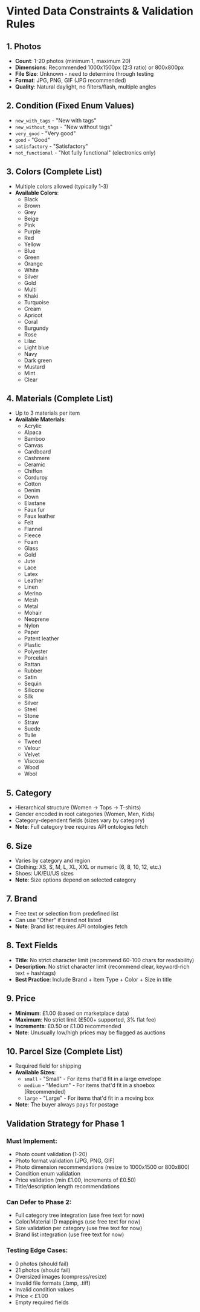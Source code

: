 # Vinted Data Constraints & Validation Rules

## 1. Photos
- **Count**: 1-20 photos (minimum 1, maximum 20)
- **Dimensions**: Recommended 1000x1500px (2:3 ratio) or 800x800px
- **File Size**: Unknown - need to determine through testing
- **Format**: JPG, PNG, GIF (JPG recommended)
- **Quality**: Natural daylight, no filters/flash, multiple angles

## 2. Condition (Fixed Enum Values)
- `new_with_tags` - "New with tags"
- `new_without_tags` - "New without tags"
- `very_good` - "Very good"
- `good` - "Good"
- `satisfactory` - "Satisfactory"
- `not_functional` - "Not fully functional" (electronics only)

## 3. Colors (Complete List)
- Multiple colors allowed (typically 1-3)
- **Available Colors**:
  - Black
  - Brown
  - Grey
  - Beige
  - Pink
  - Purple
  - Red
  - Yellow
  - Blue
  - Green
  - Orange
  - White
  - Silver
  - Gold
  - Multi
  - Khaki
  - Turquoise
  - Cream
  - Apricot
  - Coral
  - Burgundy
  - Rose
  - Lilac
  - Light blue
  - Navy
  - Dark green
  - Mustard
  - Mint
  - Clear

## 4. Materials (Complete List)
- Up to 3 materials per item
- **Available Materials**:
  - Acrylic
  - Alpaca
  - Bamboo
  - Canvas
  - Cardboard
  - Cashmere
  - Ceramic
  - Chiffon
  - Corduroy
  - Cotton
  - Denim
  - Down
  - Elastane
  - Faux fur
  - Faux leather
  - Felt
  - Flannel
  - Fleece
  - Foam
  - Glass
  - Gold
  - Jute
  - Lace
  - Latex
  - Leather
  - Linen
  - Merino
  - Mesh
  - Metal
  - Mohair
  - Neoprene
  - Nylon
  - Paper
  - Patent leather
  - Plastic
  - Polyester
  - Porcelain
  - Rattan
  - Rubber
  - Satin
  - Sequin
  - Silicone
  - Silk
  - Silver
  - Steel
  - Stone
  - Straw
  - Suede
  - Tulle
  - Tweed
  - Velour
  - Velvet
  - Viscose
  - Wood
  - Wool

## 5. Category
- Hierarchical structure (Women → Tops → T-shirts)
- Gender encoded in root categories (Women, Men, Kids)
- Category-dependent fields (sizes vary by category)
- **Note**: Full category tree requires API ontologies fetch

## 6. Size
- Varies by category and region
- Clothing: XS, S, M, L, XL, XXL or numeric (6, 8, 10, 12, etc.)
- Shoes: UK/EU/US sizes
- **Note**: Size options depend on selected category

## 7. Brand
- Free text or selection from predefined list
- Can use "Other" if brand not listed
- **Note**: Brand list requires API ontologies fetch

## 8. Text Fields
- **Title**: No strict character limit (recommend 60-100 chars for readability)
- **Description**: No strict character limit (recommend clear, keyword-rich text + hashtags)
- **Best Practice**: Include Brand + Item Type + Color + Size in title

## 9. Price
- **Minimum**: £1.00 (based on marketplace data)
- **Maximum**: No strict limit (£500+ supported, 3% flat fee)
- **Increments**: £0.50 or £1.00 recommended
- **Note**: Unusually low/high prices may be flagged as auctions

## 10. Parcel Size (Complete List)
- Required field for shipping
- **Available Sizes**:
  - `small` - "Small" - For items that'd fit in a large envelope
  - `medium` - "Medium" - For items that'd fit in a shoebox (Recommended)
  - `large` - "Large" - For items that'd fit in a moving box
- **Note**: The buyer always pays for postage

## Validation Strategy for Phase 1

### Must Implement:
- Photo count validation (1-20)
- Photo format validation (JPG, PNG, GIF)
- Photo dimension recommendations (resize to 1000x1500 or 800x800)
- Condition enum validation
- Price validation (min £1.00, increments of £0.50)
- Title/description length recommendations

### Can Defer to Phase 2:
- Full category tree integration (use free text for now)
- Color/Material ID mappings (use free text for now)
- Size validation per category (use free text for now)
- Brand list integration (use free text for now)

### Testing Edge Cases:
- 0 photos (should fail)
- 21 photos (should fail)
- Oversized images (compress/resize)
- Invalid file formats (.bmp, .tiff)
- Invalid condition values
- Price < £1.00
- Empty required fields
